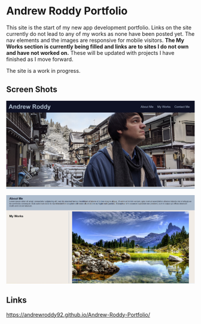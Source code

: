 # Andrew Roddy Portfolio

This site is the start of my new app development portfolio. Links on the site currently do not lead to any of my works as none have been posted yet. The nav elements and the images are responsive for mobile visitors. **The My Works section is currently being filled and links are to sites I do not own and have not worked on.** These will be updated with projects I have finished as I move forward.


The site is a work in progress. 

## Screen Shots

![top of site nav](./assets/images/nav.reference.png)

![top of site nav](./assets/images/aboutme.reference.png)

## Links

https://andrewroddy92.github.io/Andrew-Roddy-Portfolio/
